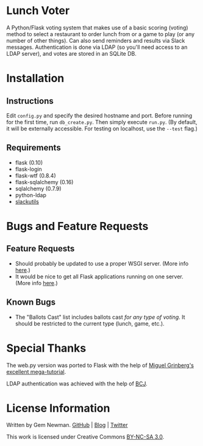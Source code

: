 Lunch Voter
===========

A Python/Flask voting system that makes use of a basic scoring (voting) method to select a restaurant to order lunch from or a game to play (or any number of other things). Can also send reminders and results via Slack messages. Authentication is done via LDAP (so you'll need access to an LDAP server), and votes are stored in an SQLite DB.

Installation
============

Instructions
------------

Edit `config.py` and specify the desired hostname and port. Before running for the first time, run `db_create.py`. Then simply execute `run.py`. (By default, it will be externally accessible. For testing on localhost, use the `--test` flag.)

Requirements
------------

* flask (0.10)
* flask-login
* flask-wtf (0.8.4)
* flask-sqlalchemy (0.16)
* sqlalchemy (0.7.9)
* python-ldap
* [slackutils](https://github.com/spurll/slackutils/)

Bugs and Feature Requests
=========================

Feature Requests
----------------

* Should probably be updated to use a proper WSGI server. (More info [here](http://flask.pocoo.org/docs/0.10/deploying/#deployment).)
* It would be nice to get all Flask applications running on one server. (More info [here](http://flask.pocoo.org/docs/0.10/patterns/appdispatch/#combining-applications).)

Known Bugs
----------

* The "Ballots Cast" list includes ballots cast *for any type of voting*. It should be restricted to the current type (lunch, game, etc.).

Special Thanks
==============

The web.py version was ported to Flask with the help of [Miguel Grinberg's excellent mega-tutorial](http://blog.miguelgrinberg.com/post/the-flask-mega-tutorial-part-i-hello-world).

LDAP authentication was achieved with the help of [BCJ](https://github.com/bcj).

License Information
===================

Written by Gem Newman. [GitHub](https://github.com/spurll/) | [Blog](http://www.startleddisbelief.com) | [Twitter](https://twitter.com/spurll)

This work is licensed under Creative Commons [BY-NC-SA 3.0](https://creativecommons.org/licenses/by-nc-sa/3.0/).
